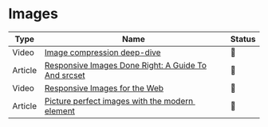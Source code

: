 # Images

| Type    | Name                                                                                                                                                         | Status          |
| ------- | ------------------------------------------------------------------------------------------------------------------------------------------------------------ | --------------- |
| Video   | [Image compression deep-dive](https://www.youtube.com/watch?v=F1kYBnY6mwg)                                                                                   | :bookmark_tabs: |
| Article | [Responsive Images Done Right: A Guide To <picture> And srcset](https://www.smashingmagazine.com/2014/05/responsive-images-done-right-guide-picture-srcset/) | :bookmark_tabs: |
| Video   | [Responsive Images for the Web](https://www.youtube.com/watch?v=XecoxR1ckbc&ab_channel=estellevw)                                                            | :bookmark_tabs: |
| Article | [Picture perfect images with the modern <img> element](https://stackoverflow.blog/2022/03/28/picture-perfect-images-with-the-modern-element)                 | :bookmark_tabs: |
